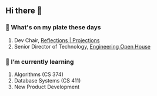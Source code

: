 ## Hi there 👋

### 🔭 What's on my plate these days
  1. Dev Chair, [Reflections | Projections](https://www.reflectionsprojections.org/)
  2. Senior Director of Technology, [Engineering Open House](https://eohillinois.org/)

### 🌱 I’m currently learning 
  1. Algorithms (CS 374)
  2. Database Systems (CS 411)
  3. New Product Development

<!--
**xuxey/xuxey** is a ✨ _special_ ✨ repository because its `README.md` (this file) appears on your GitHub profile.

Here are some ideas to get you started:

- 🔭 I’m currently working on ...
- 🌱 I’m currently learning ...
- 👯 I’m looking to collaborate on ...
- 🤔 I’m looking for help with ...
- 💬 Ask me about ...
- 📫 How to reach me: ...
- 😄 Pronouns: ...
- ⚡ Fun fact: ...
-->
